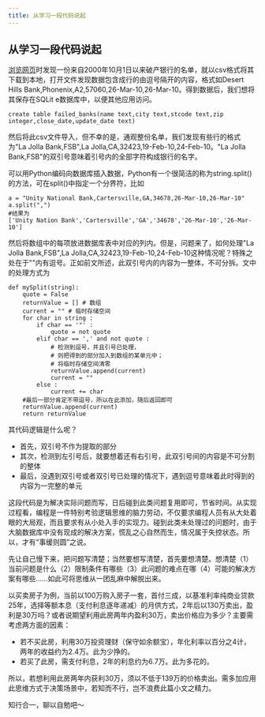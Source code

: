 ```yaml
---
title: 从学习一段代码说起 
---
```


## 从学习一段代码说起
[浏览网页](https://www.raywenderlich.com/902/sqlite-tutorial-for-ios-creating-and-scripting)时发现一份来自2000年10月1日以来破产银行的名单，就以csv格式将其下载到本地，打开文件发现数据包含成行的由逗号隔开的内容，格式如Desert Hills Bank,Phonenix,A2,57060,26-Mar-10,26-Mar-10。得到数据后，我们想将其保存在SQLit e数据库中，以便其他应用访问。
```
create table failed_banks(name text,city text,stcode text,zip integer,close_date,update_date text)
```

然后将此csv文件导入，但不幸的是，通观整份名单，我们发现有些行的格式为"La Jolla Bank,FSB",La Jolla,CA,32423,19-Feb-10,24-Feb-10。"La Jolla Bank,FSB"的双引号意味着引号内的全部字符构成银行的名字。

可以用Python编码向数据库插入数据，Python有一个很简洁的称为string.split()的方法，可在split()中指定一个分界符，比如
```
a = "Unity National Bank,Cartersville,GA,34678,26-Mar-10,26-Mar-10"
a.split(",")
#结果为
['Unity Nation Bank','Cartersville','GA','34678','26-Mar-10','26-Mar-10']
```
然后将数组中的每项放进数据库表中对应的列内。但是，问题来了，如何处理"La Jolla Bank,FSB",La Jolla,CA,32423,19-Feb-10,24-Feb-10这种情况呢？特殊之处在于""内有逗号。正如前文所述，此双引号内的内容为一整体，不可分拆。文中的处理方式为

```
def mySplit(string):
    quote = False
    returnValue = [] # 数组
    current = "" # 临时存储空间
    for char in string :
        if char == '"' :
            quote = not quote
        elif char == ',' and not quote :
            # 检测到逗号，并且引号已处理，
            # 则把得到的部分加入到数组的某单元中；
            # 将临时存储空间清零
            returnValue.append(current)
            current = ""
        else :
            current += char
    #最后一部分肯定不带逗号，所以在此添加，随后返回即可
    returnValue.append(current)
    return returnValue
```
其代码逻辑是什么呢？
* 首先，双引号不作为提取的部分
* 其次，检测到左引号后，就要想着还有右引号，此双引号间的内容是不可分割的整体
* 最后，没遇到双引号或者双引号已处理的情况下，遇到逗号意味着此时得到的内容为一完整的单元

这段代码是为解决实际问题而写，日后碰到此类问题复用即可，节省时间。从实现过程看，编程是一件特别考验逻辑思维的脑力劳动，不仅要求编程人员有从大处着眼的大局观，而且要求有从小处入手的实现力。碰到此类未处理过的问题时，由于大脑数据库中没有现成的解决方案，慌乱之心自然而生，情况属于失控状态。所以，才有“事缓则圆”之说。

先让自己慢下来，把问题写清楚；当然要想写清楚，首先要想清楚。想清楚（1）当前问题是什么（2）限制条件有哪些（3）此问题的难点在哪（4）可能的解决方案有哪些......如此可将思维从一团乱麻中解脱出来。

以买卖房子为例，当前以100万购入房子一套，首付三成，以基准利率纯商业贷款25年，选择等额本息（支付利息逐年递减）的月供方式，2年后以130万卖出，盈利是30万吗？或者说期望利用此房两年内盈利30万，卖出价格应为多少？主要需考虑两方面的因素：
* 若不买此房，利用30万投资理财（保守如余额宝），年化利率以百分之4计，两年的收益约为2.4万。此为少挣的。
* 若买了此房，需支付利息，2年的利息约为6.7万。此为多花的。

所以，若想利用此房两年内获利30万，须以不低于139万的价格卖出。需多加应用此思维方式于决策场景中，若知而不行，岂不浪费此篇小文之精力。

知行合一，聊以自勉吧～
